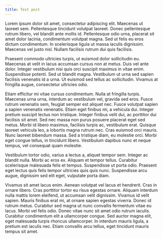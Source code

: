 ```yaml
---
title: Test post
---
```


Lorem ipsum dolor sit amet, consectetur adipiscing elit. Maecenas ut laoreet sem. Pellentesque tincidunt volutpat laoreet. Donec pellentesque rutrum libero, vel blandit ante mollis id. Pellentesque odio urna, placerat sit amet dolor lacinia, condimentum volutpat magna. Sed ut felis eu eros dictum condimentum. In scelerisque ligula ut massa iaculis dignissim. Maecenas vel justo nisl. Nullam facilisis rutrum dui quis facilisis.

Praesent commodo ultricies turpis, ut euismod dolor sollicitudin eu. Maecenas at velit in lacus accumsan cursus non at metus. Duis vel ante dolor. Integer vestibulum nisi quis orci suscipit maximus in vitae enim. Suspendisse potenti. Sed ut blandit magna. Vestibulum ut urna sed sapien facilisis venenatis id a urna. Ut euismod sed tellus ac sollicitudin. Vivamus at fringilla augue, consectetur ultricies odio.

Etiam efficitur mi vitae cursus condimentum. Nulla at fringilla turpis. Maecenas urna urna, interdum ac vestibulum vel, gravida sed eros. Fusce rutrum venenatis sem, feugiat semper est aliquet nec. Fusce volutpat sapien a sapien venenatis venenatis. Etiam eget finibus mi, a vehicula dui. Integer pretium suscipit lectus non tristique. Integer finibus velit dui, ac porttitor dui facilisis sit amet. Sed nec massa non purus posuere placerat eget sed metus. Morbi id libero maximus, facilisis turpis ac, vestibulum erat. Quisque laoreet vehicula leo, a lobortis magna rutrum nec. Cras euismod orci mauris. Nunc laoreet bibendum massa. Sed a tristique diam, eu molestie orci. Morbi eget congue tellus, in tincidunt libero. Vestibulum dapibus nunc et neque tempus, vel consequat quam molestie.

Vestibulum tortor odio, varius a lectus a, aliquet tempor sem. Integer ac blandit nulla. Morbi ac eros ex. Aliquam et tempor tellus. Curabitur scelerisque malesuada felis et tempus. Suspendisse ut porta odio. Praesent eget lectus quis felis tempor ultricies quis quis nunc. Suspendisse arcu augue, dignissim sed elit eget, vulputate porta diam.

Vivamus sit amet lacus enim. Aenean volutpat vel lacus et hendrerit. Cras in ornare libero. Cras porttitor tortor eu risus egestas ornare. Aliquam interdum nulla mattis lorem eleifend, ut accumsan velit dignissim. Vivamus id velit sapien. Mauris finibus erat mi, at ornare sapien egestas viverra. Donec id rutrum metus. Curabitur sed magna ut nunc convallis fermentum vitae eu lacus. Morbi vel felis odio. Donec vitae nunc sit amet odio rutrum iaculis. Curabitur condimentum elit a ullamcorper congue. Sed auctor magna elit, eget malesuada turpis rhoncus ullamcorper. In interdum mauris ligula, a pretium est iaculis nec. Etiam convallis arcu tellus, eget tincidunt mauris tempus sit amet. 
